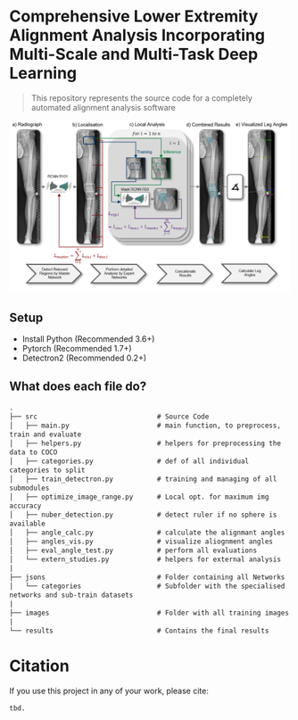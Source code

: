 # Comprehensive Lower Extremity Alignment Analysis Incorporating Multi-Scale and Multi-Task Deep Learning
>This repository represents the source code for a completely automated alignment analysis software


 <img src="architecture.PNG" alt="Drawing" style="width: 1200px;">


## Setup

* Install Python (Recommended 3.6+)
* Pytorch (Recommended 1.7+)
* Detectron2 (Recommended 0.2+)

## What does each file do? 

    .     
    ├── src                              # Source Code
    │   ├── main.py                      # main function, to preprocess, train and evaluate
    │   ├── helpers.py                   # helpers for preprocessing the data to COCO
    │   ├── categories.py                # def of all individual categories to split
    │   ├── train_detectron.py           # training and managing of all submodules
    │   ├── optimize_image_range.py      # Local opt. for maximum img accuracy
    │   ├── nuber_detection.py           # detect ruler if no sphere is available
    │   ├── angle_calc.py                # calculate the alignmant angles
    │   ├── angles_vis.py                # visualize aliognment angles
    │   ├── eval_angle_test.py           # perform all evaluations
    │   └── extern_studies.py            # helpers for external analysis
    |
    ├── jsons                            # Folder containing all Networks
    │   └── categories                   # Subfolder with the specialised networks and sub-train datasets
    |
    ├── images                           # Folder with all training images
    |
    └── results                          # Contains the final results

# Citation

If you use this project in any of your work, please cite:

```
tbd.
```